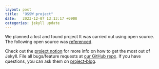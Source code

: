 ```yaml
---
layout: post
title:  "OSSW project"
date:   2023-12-07 13:13:17 +0900
categories: jekyll update
---
```

We planned a lost and found project
It was carried out using open source.
The following open source was [referenced][reference].

Check out the [project notion][project notion] for more info on how to get the most out of Jekyll. File all bugs/feature requests at [our GitHub repo][project-git]. If you have questions, you can ask them on [project-blog][project-blog].

[project notion]: https://fallen-project.notion.site/23-2-OpenSourceSW-e13c40ae74b240abac4e958c6beb2c01?pvs=4
[project-git]:  https://github.com/just-codingbaby/FALLEN
[project-blog]: https://day024.github.io/FALLEN-web/
[reference]: https://github.com/GSri30/LostAndFound-Web